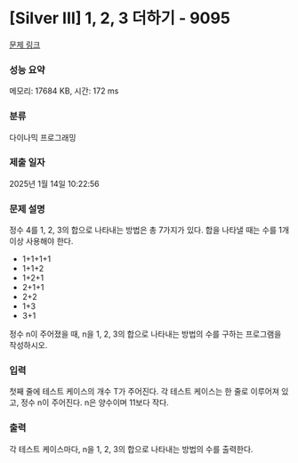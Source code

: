 # [Silver III] 1, 2, 3 더하기 - 9095 

[문제 링크](https://www.acmicpc.net/problem/9095) 

### 성능 요약

메모리: 17684 KB, 시간: 172 ms

### 분류

다이나믹 프로그래밍

### 제출 일자

2025년 1월 14일 10:22:56

### 문제 설명

<p style="user-select: auto !important;">정수 4를 1, 2, 3의 합으로 나타내는 방법은 총 7가지가 있다. 합을 나타낼 때는 수를 1개 이상 사용해야 한다.</p>

<ul style="user-select: auto !important;">
	<li style="user-select: auto !important;">1+1+1+1</li>
	<li style="user-select: auto !important;">1+1+2</li>
	<li style="user-select: auto !important;">1+2+1</li>
	<li style="user-select: auto !important;">2+1+1</li>
	<li style="user-select: auto !important;">2+2</li>
	<li style="user-select: auto !important;">1+3</li>
	<li style="user-select: auto !important;">3+1</li>
</ul>

<p style="user-select: auto !important;">정수 n이 주어졌을 때, n을 1, 2, 3의 합으로 나타내는 방법의 수를 구하는 프로그램을 작성하시오.</p>

### 입력 

 <p style="user-select: auto !important;">첫째 줄에 테스트 케이스의 개수 T가 주어진다. 각 테스트 케이스는 한 줄로 이루어져 있고, 정수 n이 주어진다. n은 양수이며 11보다 작다.</p>

### 출력 

 <p style="user-select: auto !important;">각 테스트 케이스마다, n을 1, 2, 3의 합으로 나타내는 방법의 수를 출력한다.</p>

